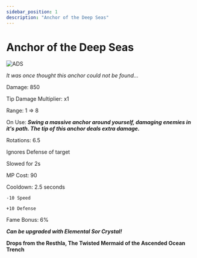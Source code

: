 ```yaml
---
sidebar_position: 1
description: "Anchor of the Deep Seas"
---
```


# Anchor of the Deep Seas

![ADS](https://vwiki.valorserver.com/api/item/picture/anchor%20of%20the%20deep%20seas)

<i>It was once thought this anchor could not be found...</i>

Damage: 850

Tip Damage Multiplier: x1

Range: 1 => 8

On Use: ***Swing a massive anchor around yourself, damaging enemies in it's path. The tip of this anchor deals extra damage.***

Rotations: 6.5

Ignores Defense of target

Slowed for 2s

MP Cost: 90

Cooldown: 2.5 seconds

    -10 Speed
    
    +10 Defense

Fame Bonus: 6%

***Can be upgraded with Elemental Sor Crystal!***

**Drops from the Resthla, The Twisted Mermaid of the Ascended Ocean Trench**
